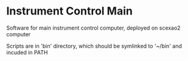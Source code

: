 # Instrument Control Main


Software for main instrument control computer, deployed on scexao2 computer

Scripts are in 'bin' directory, which should be symlinked to '~/bin' and incuded in PATH

